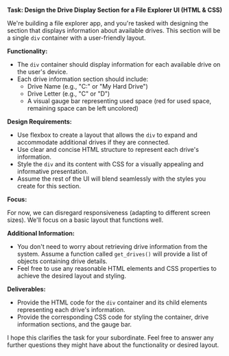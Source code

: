 **Task: Design the Drive Display Section for a File Explorer UI (HTML & CSS)**

We're building a file explorer app, and you're tasked with designing the section that displays information about available drives. This section will be a single `div` container with a user-friendly layout.

**Functionality:**

* The `div` container should display information for each available drive on the user's device.
* Each drive information section should include:
    * Drive Name (e.g., "C:" or "My Hard Drive")
    * Drive Letter (e.g., "C" or "D")
    * A visual gauge bar representing used space (red for used space, remaining space can be left uncolored)

**Design Requirements:**

* Use flexbox to create a layout that allows the `div` to expand and accommodate additional drives if they are connected.
* Use clear and concise HTML structure to represent each drive's information.
* Style the `div` and its content with CSS for a visually appealing and informative presentation.
* Assume the rest of the UI will blend seamlessly with the styles you create for this section.

**Focus:**

For now, we can disregard responsiveness (adapting to different screen sizes). We'll focus on a basic layout that functions well.

**Additional Information:**

* You don't need to worry about retrieving drive information from the system. Assume a function called `get_drives()` will provide a list of objects containing drive details.
* Feel free to use any reasonable HTML elements and CSS properties to achieve the desired layout and styling.

**Deliverables:**

* Provide the HTML code for the `div` container and its child elements representing each drive's information.
* Provide the corresponding CSS code for styling the container, drive information sections, and the gauge bar.

I hope this clarifies the task for your subordinate. Feel free to answer any further questions they might have about the functionality or desired layout.  